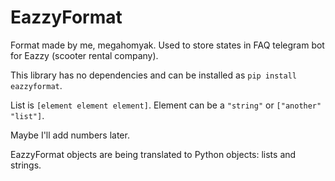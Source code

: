 # EazzyFormat
Format made by me, megahomyak. Used to store states in FAQ telegram bot for Eazzy (scooter rental company).

This library has no dependencies and can be installed as `pip install eazzyformat`.

List is `[element element element]`. Element can be a `"string"` or `["another" "list"]`.

Maybe I'll add numbers later.

EazzyFormat objects are being translated to Python objects: lists and strings.